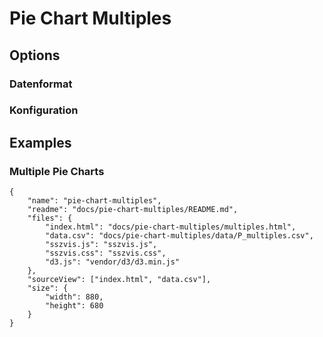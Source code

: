 # Pie Chart Multiples

## Options

### Datenformat

### Konfiguration

## Examples

### Multiple Pie Charts

```project
{
    "name": "pie-chart-multiples",
    "readme": "docs/pie-chart-multiples/README.md",
    "files": {
        "index.html": "docs/pie-chart-multiples/multiples.html",
        "data.csv": "docs/pie-chart-multiples/data/P_multiples.csv",
        "sszvis.js": "sszvis.js",
        "sszvis.css": "sszvis.css",
        "d3.js": "vendor/d3/d3.min.js"
    },
    "sourceView": ["index.html", "data.csv"],
    "size": {
        "width": 880,
        "height": 680
    }
}
```

